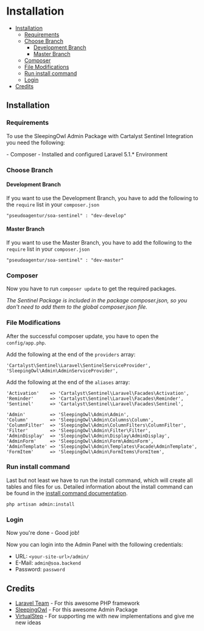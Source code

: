 # Installation

- [Installation](#installation)
    - [Requirements](#requirements)
    - [Choose Branch](#choose-branch)
        - [Development Branch](#master-branch)
        - [Master Branch](#master-branch)
    - [Composer](#composer)
    - [File Modifications](#file-modifications)
    - [Run install command](#install-command)
    - [Login](#login)
- [Credits](#credits)


<a name="installation"></a>
## Installation

### Requirements

To use the SleepingOwl Admin Package with Cartalyst Sentinel Integration you need the following:

<div class="content-list" markdown="1">
- Composer
- Installed and configured Laravel 5.1.* Environment
</div>


<a name="choose-branch"></a>
### Choose Branch

<a name="development-branch"></a>
#### Development Branch
If you want to use the Development Branch, you have to add the following to the `require` list in your `composer.json`

    "pseudoagentur/soa-sentinel" : "dev-develop"

<a name="master-branch"></a>
#### Master Branch

If you want to use the Master Branch, you have to add the following to the `require` list in your `composer.json`

    "pseudoagentur/soa-sentinel" : "dev-master"    

<a name="composer"></a>
### Composer

Now you have to run `composer update` to get the required packages.

*The Sentinel Package is included in the package composer.json, so you don't need to add them to the global composer.json file.*

<a name="file-modifications"></a>
### File Modifications

After the successful composer update, you have to open the `config/app.php`.

Add the following at the end of the `providers` array:

    'Cartalyst\Sentinel\Laravel\SentinelServiceProvider',
    'SleepingOwl\Admin\AdminServiceProvider',

Add the following at the end of the `aliases` array:    
    
    'Activation'    => 'Cartalyst\Sentinel\Laravel\Facades\Activation',
    'Reminder'      => 'Cartalyst\Sentinel\Laravel\Facades\Reminder',
    'Sentinel'      => 'Cartalyst\Sentinel\Laravel\Facades\Sentinel',

    'Admin'         => 'SleepingOwl\Admin\Admin',
    'Column'        => 'SleepingOwl\Admin\Columns\Column',
    'ColumnFilter'  => 'SleepingOwl\Admin\ColumnFilters\ColumnFilter',
    'Filter'        => 'SleepingOwl\Admin\Filter\Filter',
    'AdminDisplay'  => 'SleepingOwl\Admin\Display\AdminDisplay',
    'AdminForm'     => 'SleepingOwl\Admin\Form\AdminForm',
    'AdminTemplate' => 'SleepingOwl\Admin\Templates\Facade\AdminTemplate',
    'FormItem'      => 'SleepingOwl\Admin\FormItems\FormItem',

<a name="install-command"></a>
### Run install command
    
Last but not least we have to run the install command, which will create all tables and files for us.
Detailed information about the install command can be found in the [install command documentation](/{{version}}/command_install).

    php artisan admin:install

<a name="login"></a>
### Login
Now you're done - Good job!

Now you can login into the Admin Panel with the following credentials:
- URL: `<your-site-url>/admin/`
- E-Mail: `admin@soa.backend`
- Password: `password`


<a name="credits"></a>
## Credits

- <a href="https://github.com/laravel" target="_blank">Laravel Team</a> - For this awesome PHP framework
- <a href="https://github.com/sleeping-owl" target="_blank">SleepingOwl</a> - For this awesome Admin Package
- <a href="https://github.com/virtualstep" target="_blank">VirtualStep</a> - For supporting me with new implementations and give me new ideas
